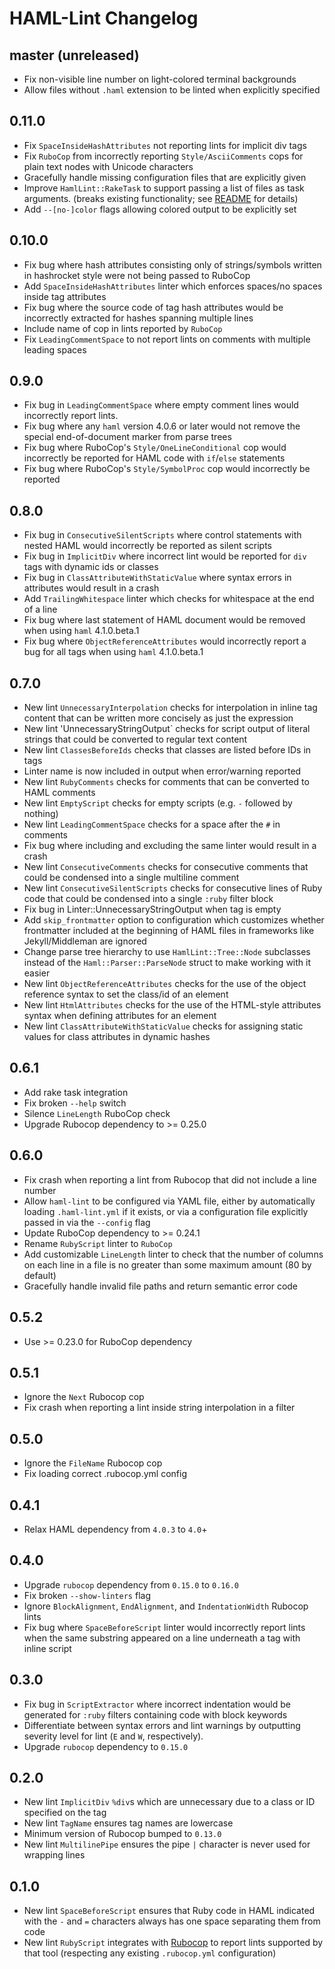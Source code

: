 # HAML-Lint Changelog

## master (unreleased)

* Fix non-visible line number on light-colored terminal backgrounds
* Allow files without `.haml` extension to be linted when explicitly specified

## 0.11.0

* Fix `SpaceInsideHashAttributes` not reporting lints for implicit div tags
* Fix `RuboCop` from incorrectly reporting `Style/AsciiComments` cops for
  plain text nodes with Unicode characters
* Gracefully handle missing configuration files that are explicitly given
* Improve `HamlLint::RakeTask` to support passing a list of files as task
  arguments. (breaks existing functionality; see
  [README](README.md/#rake-integration) for details)
* Add `--[no-]color` flags allowing colored output to be explicitly set

## 0.10.0

* Fix bug where hash attributes consisting only of strings/symbols written in
  hashrocket style were not being passed to RuboCop
* Add `SpaceInsideHashAttributes` linter which enforces spaces/no spaces inside
  tag attributes
* Fix bug where the source code of tag hash attributes would be incorrectly
  extracted for hashes spanning multiple lines
* Include name of cop in lints reported by `RuboCop`
* Fix `LeadingCommentSpace` to not report lints on comments with multiple
  leading spaces

## 0.9.0

* Fix bug in `LeadingCommentSpace` where empty comment lines would incorrectly
  report lints.
* Fix bug where any `haml` version 4.0.6 or later would not remove the special
  end-of-document marker from parse trees
* Fix bug where RuboCop's `Style/OneLineConditional` cop would incorrectly be
  reported for HAML code with `if`/`else` statements
* Fix bug where RuboCop's `Style/SymbolProc` cop would incorrectly be reported

## 0.8.0

* Fix bug in `ConsecutiveSilentScripts` where control statements with nested
  HAML would incorrectly be reported as silent scripts
* Fix bug in `ImplicitDiv` where incorrect lint would be reported for `div`
  tags with dynamic ids or classes
* Fix bug in `ClassAttributeWithStaticValue` where syntax errors in attributes
  would result in a crash
* Add `TrailingWhitespace` linter which checks for whitespace at the end of a line
* Fix bug where last statement of HAML document would be removed when using
  `haml` 4.1.0.beta.1
* Fix bug where `ObjectReferenceAttributes` would incorrectly report a bug for
  all tags when using `haml` 4.1.0.beta.1

## 0.7.0

* New lint `UnnecessaryInterpolation` checks for interpolation in inline
  tag content that can be written more concisely as just the expression
* New lint 'UnnecessaryStringOutput` checks for script output of literal
  strings that could be converted to regular text content
* New lint `ClassesBeforeIds` checks that classes are listed before IDs
  in tags
* Linter name is now included in output when error/warning reported
* New lint `RubyComments` checks for comments that can be converted to
  HAML comments
* New lint `EmptyScript` checks for empty scripts (e.g. `-` followed by
  nothing)
* New lint `LeadingCommentSpace` checks for a space after the `#` in
  comments
* Fix bug where including and excluding the same linter would result in a crash
* New lint `ConsecutiveComments` checks for consecutive comments that could be
  condensed into a single multiline comment
* New lint `ConsecutiveSilentScripts` checks for consecutive lines of Ruby code
  that could be condensed into a single `:ruby` filter block
* Fix bug in Linter::UnnecessaryStringOutput when tag is empty
* Add `skip_frontmatter` option to configuration which customizes whether
  frontmatter included at the beginning of HAML files in frameworks like
  Jekyll/Middleman are ignored
* Change parse tree hierarchy to use `HamlLint::Tree::Node` subclasses instead
  of the `Haml::Parser::ParseNode` struct to make working with it easier
* New lint `ObjectReferenceAttributes` checks for the use of the object
  reference syntax to set the class/id of an element
* New lint `HtmlAttributes` checks for the use of the HTML-style attributes
  syntax when defining attributes for an element
* New lint `ClassAttributeWithStaticValue` checks for assigning static values
  for class attributes in dynamic hashes

## 0.6.1

* Add rake task integration
* Fix broken `--help` switch
* Silence `LineLength` RuboCop check
* Upgrade Rubocop dependency to >= 0.25.0

## 0.6.0

* Fix crash when reporting a lint from Rubocop that did not include a line
  number
* Allow `haml-lint` to be configured via YAML file, either by automatically
  loading `.haml-lint.yml` if it exists, or via a configuration file
  explicitly passed in via the `--config` flag
* Update RuboCop dependency to >= 0.24.1
* Rename `RubyScript` linter to `RuboCop`
* Add customizable `LineLength` linter to check that the number of columns on
  each line in a file is no greater than some maximum amount (80 by default)
* Gracefully handle invalid file paths and return semantic error code

## 0.5.2

* Use >= 0.23.0 for RuboCop dependency

## 0.5.1

* Ignore the `Next` Rubocop cop
* Fix crash when reporting a lint inside string interpolation in a filter

## 0.5.0

* Ignore the `FileName` Rubocop cop
* Fix loading correct .rubocop.yml config

## 0.4.1

* Relax HAML dependency from `4.0.3` to `4.0`+

## 0.4.0

* Upgrade `rubocop` dependency from `0.15.0` to `0.16.0`
* Fix broken `--show-linters` flag
* Ignore `BlockAlignment`, `EndAlignment`, and `IndentationWidth` Rubocop lints
* Fix bug where `SpaceBeforeScript` linter would incorrectly report lints when
  the same substring appeared on a line underneath a tag with inline script

## 0.3.0

* Fix bug in `ScriptExtractor` where incorrect indentation would be generated
  for `:ruby` filters containing code with block keywords
* Differentiate between syntax errors and lint warnings by outputting severity
  level for lint (`E` and `W`, respectively).
* Upgrade `rubocop` dependency to `0.15.0`

## 0.2.0

* New lint `ImplicitDiv` `%div`s which are unnecessary due to a class or ID
  specified on the tag
* New lint `TagName` ensures tag names are lowercase
* Minimum version of Rubocop bumped to `0.13.0`
* New lint `MultilinePipe` ensures the pipe `|` character is never used for
  wrapping lines

## 0.1.0

* New lint `SpaceBeforeScript` ensures that Ruby code in HAML indicated with the
  `-` and `=` characters always has one space separating them from code
* New lint `RubyScript` integrates with [Rubocop](https://github.com/bbatsov/rubocop)
  to report lints supported by that tool (respecting any existing `.rubocop.yml`
  configuration)
